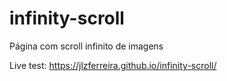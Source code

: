 # infinity-scroll
 Página com scroll infinito de imagens

 Live test: https://jlzferreira.github.io/infinity-scroll/
